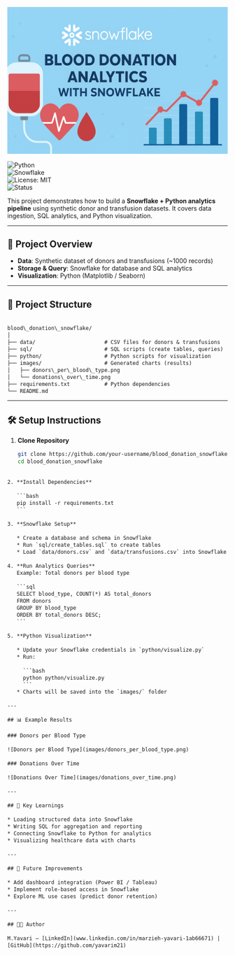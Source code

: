 <p align="center">
  <img src="images/banner.png" alt="Blood Donation Analytics with Snowflake" width="800">
</p>


![Python](https://img.shields.io/badge/Python-3.9%2B-blue)  
![Snowflake](https://img.shields.io/badge/Powered%20by-Snowflake-29B5E8?logo=snowflake)  
![License: MIT](https://img.shields.io/badge/License-MIT-green)  
![Status](https://img.shields.io/badge/Project-Active-success)  

This project demonstrates how to build a **Snowflake + Python analytics pipeline** using synthetic donor and transfusion datasets. It covers data ingestion, SQL analytics, and Python visualization.  

---

## 🚀 Project Overview
- **Data**: Synthetic dataset of donors and transfusions (~1000 records)  
- **Storage & Query**: Snowflake for database and SQL analytics  
- **Visualization**: Python (Matplotlib / Seaborn)  

---

## 📂 Project Structure
```

blood\_donation\_snowflake/
│
├── data/                      # CSV files for donors & transfusions
├── sql/                       # SQL scripts (create tables, queries)
├── python/                    # Python scripts for visualization
├── images/                    # Generated charts (results)
│   ├── donors\_per\_blood\_type.png
│   └── donations\_over\_time.png
├── requirements.txt           # Python dependencies
└── README.md

````

---

## 🛠️ Setup Instructions

1. **Clone Repository**  
   ```bash
   git clone https://github.com/your-username/blood_donation_snowflake.git
   cd blood_donation_snowflake
````

2. **Install Dependencies**

   ```bash
   pip install -r requirements.txt
   ```

3. **Snowflake Setup**

   * Create a database and schema in Snowflake
   * Run `sql/create_tables.sql` to create tables
   * Load `data/donors.csv` and `data/transfusions.csv` into Snowflake

4. **Run Analytics Queries**
   Example: Total donors per blood type

   ```sql
   SELECT blood_type, COUNT(*) AS total_donors
   FROM donors
   GROUP BY blood_type
   ORDER BY total_donors DESC;
   ```

5. **Python Visualization**

   * Update your Snowflake credentials in `python/visualize.py`
   * Run:

     ```bash
     python python/visualize.py
     ```
   * Charts will be saved into the `images/` folder

---

## 📊 Example Results

### Donors per Blood Type

![Donors per Blood Type](images/donors_per_blood_type.png)

### Donations Over Time

![Donations Over Time](images/donations_over_time.png)

---

## 🎯 Key Learnings

* Loading structured data into Snowflake
* Writing SQL for aggregation and reporting
* Connecting Snowflake to Python for analytics
* Visualizing healthcare data with charts

---

## 📌 Future Improvements

* Add dashboard integration (Power BI / Tableau)
* Implement role-based access in Snowflake
* Explore ML use cases (predict donor retention)

---

## 👩‍💻 Author

M.Yavari — [LinkedIn](www.linkedin.com/in/marzieh-yavari-1ab66671) | [GitHub](https://github.com/yavarim21)

